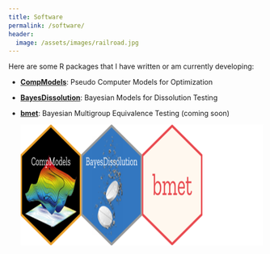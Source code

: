 ```yaml
---
title: Software
permalink: /software/
header:
  image: /assets/images/railroad.jpg
---
```


Here are some R packages that I have written or am currently developing:

- [**CompModels**](https://cran.r-project.org/web/packages/CompModels/index.html): Pseudo Computer Models for Optimization
- [**BayesDissolution**](https://cran.r-project.org/web/packages/BayesDissolution/index.html): Bayesian Models for Dissolution Testing
- [**bmet**](): Bayesian Multigroup Equivalence Testing (coming soon)

  <img src='/assets/images/chronohexwall.png' height="240" />

